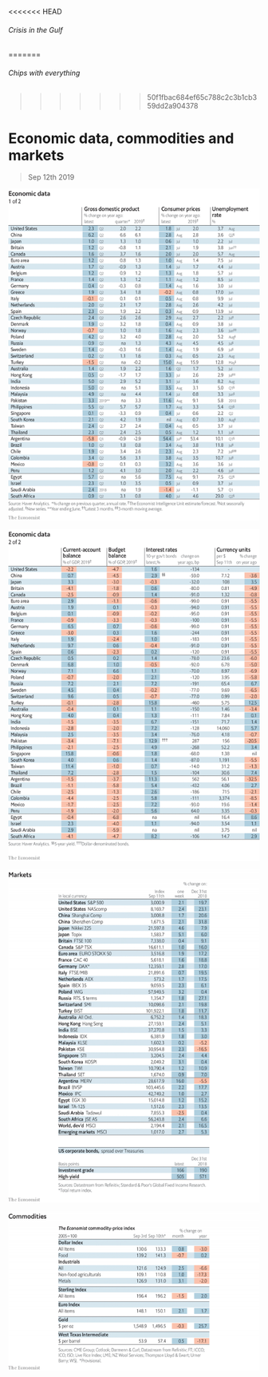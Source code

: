 <<<<<<< HEAD
###### Crisis in the Gulf
=======
###### Chips with everything
>>>>>>> 50f1fbac684ef65c788c2c3b1cb359dd2a904378

# Economic data, commodities and markets 

> Sep 12th 2019 

![image](images/20190914_int101.png) 

![image](images/20190914_int102.png) 

![image](images/20190914_int201.png) 

![image](images/20190914_int401.png) 

